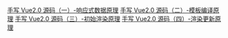 [手写 Vue2.0 源码（一）-响应式数据原理](https://juejin.cn/post/6935344605424517128)
[手写 Vue2.0 源码（二）-模板编译原理](https://juejin.cn/post/6936024530016010276)
[手写 Vue2.0 源码（三）-初始渲染原理](https://juejin.cn/post/6937120983765483528)
[手写 Vue2.0 源码（四）-渲染更新原理](https://juejin.cn/post/6938221715281575973)
